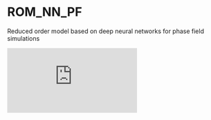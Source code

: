 # ROM_NN_PF
Reduced order model based on deep neural networks for phase field simulations  

![Alt text](https://github.com/YigongQin/ROM_NN_PF/tree/main/train/2D_benchmark/alpha_grains32_case0_anis0.08_G2.4R1.52_error7.pdf?raw=true)
